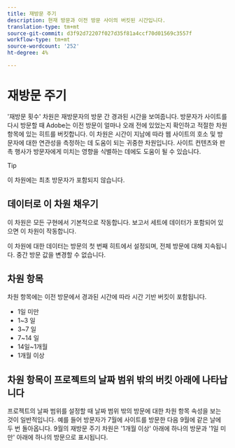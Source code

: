 ```yaml
---
title: 재방문 주기
description: 현재 방문과 이전 방문 사이의 버킷된 시간입니다.
translation-type: tm+mt
source-git-commit: d3f92d72207f027d35f81a4ccf70d01569c3557f
workflow-type: tm+mt
source-wordcount: '252'
ht-degree: 4%

---
```



# 재방문 주기

&#39;재방문 횟수&#39; 차원은 재방문자의 방문 간 경과된 시간을 보여줍니다. 방문자가 사이트를 다시 방문할 때 Adobe는 이전 방문이 얼마나 오래 전에 있었는지 확인하고 적절한 차원 항목에 있는 히트를 버킷합니다. 이 차원은 시간이 지남에 따라 웹 사이트의 호소 및 방문자에 대한 연관성을 측정하는 데 도움이 되는 귀중한 차원입니다. 사이트 컨텐츠와 판촉 행사가 방문자에게 미치는 영향을 식별하는 데에도 도움이 될 수 있습니다.

>[!TIP]
>
>이 차원에는 최초 방문자가 포함되지 않습니다.

## 데이터로 이 차원 채우기

이 차원은 모든 구현에서 기본적으로 작동합니다. 보고서 세트에 데이터가 포함되어 있으면 이 차원이 작동합니다.

이 차원에 대한 데이터는 방문의 첫 번째 히트에서 설정되며, 전체 방문에 대해 지속됩니다. 중간 방문 값을 변경할 수 없습니다.

## 차원 항목

차원 항목에는 이전 방문에서 경과된 시간에 따라 시간 기반 버킷이 포함됩니다.

* 1일 미만
* 1~3 일
* 3~7 일
* 7~14 일
* 14일~1개월
* 1개월 이상

## 차원 항목이 프로젝트의 날짜 범위 밖의 버킷 아래에 나타납니다

프로젝트의 날짜 범위를 설정할 때 날짜 범위 밖의 방문에 대한 차원 항목 속성을 보는 것이 일반적입니다. 예를 들어 방문자가 7월에 사이트를 방문한 다음 9월에 같은 날에 두 번 돌아옵니다. 9월의 재방문 주기 차원은 &#39;1개월 이상&#39; 아래에 하나의 방문과 &#39;1일 미만&#39; 아래에 하나의 방문으로 표시됩니다.